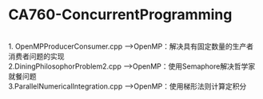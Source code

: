 # CA760-ConcurrentProgramming
</br>
1. OpenMPProducerConsumer.cpp -->OpenMP：解决具有固定数量的生产者消费者问题的实现
</br>
2.DiningPhilosophorProblem2.cpp -->OpenMP：使用Semaphore解决哲学家就餐问题
</br>
3.ParallelNumericalIntegration.cpp -->OpenMP：使用梯形法则计算定积分
